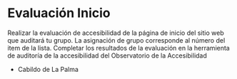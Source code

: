 # Evaluación Inicio

Realizar la evaluación de accesibilidad de la página de inicio del sitio web que auditará tu grupo.
La asignación de grupo corresponde al número del item de la lista. 
Completar los resultados de la evaluación en la herramienta de auditoría de la accesibilidad del Observatorio de la Accesibilidad

* Cabildo de La Palma
